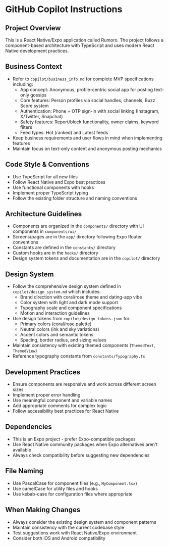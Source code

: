 # GitHub Copilot Instructions

## Project Overview

This is a React Native/Expo application called Rumoro. The project follows a component-based architecture with TypeScript and uses modern React Native development practices.

## Business Context

- Refer to `copilot/business_info.md` for complete MVP specifications including:
  - App concept: Anonymous, profile-centric social app for posting text-only gossips
  - Core features: Person profiles via social handles, channels, Buzz Score system
  - Authentication: Phone + OTP sign-in with social linking (Instagram, X/Twitter, Snapchat)
  - Safety features: Report/block functionality, owner claims, keyword filters
  - Feed types: Hot (ranked) and Latest feeds
- Keep business requirements and user flows in mind when implementing features
- Maintain focus on text-only content and anonymous posting mechanics

## Code Style & Conventions

- Use TypeScript for all new files
- Follow React Native and Expo best practices
- Use functional components with hooks
- Implement proper TypeScript typing
- Follow the existing folder structure and naming conventions

## Architecture Guidelines

- Components are organized in the `components/` directory with UI components in `components/ui/`
- Screens/pages are in the `app/` directory following Expo Router conventions
- Constants are defined in the `constants/` directory
- Custom hooks are in the `hooks/` directory
- Design system tokens and documentation are in the `copilot/` directory

## Design System

- Follow the comprehensive design system defined in `copilot/design_system.md` which includes:
  - Brand direction with coral/rose theme and dating-app vibe
  - Color system with light and dark mode support
  - Typography scale and component specifications
  - Motion and interaction guidelines
- Use design tokens from `copilot/design_tokens.json` for:
  - Primary colors (coral/rose palette)
  - Neutral colors (ink and sky variations)
  - Accent colors and semantic tokens
  - Spacing, border radius, and sizing values
- Maintain consistency with existing themed components (`ThemedText`, `ThemedView`)
- Reference typography constants from `constants/Typography.ts`

## Development Practices

- Ensure components are responsive and work across different screen sizes
- Implement proper error handling
- Use meaningful component and variable names
- Add appropriate comments for complex logic
- Follow accessibility best practices for React Native

## Dependencies

- This is an Expo project - prefer Expo-compatible packages
- Use React Native community packages when Expo alternatives aren't available
- Always check compatibility before suggesting new dependencies

## File Naming

- Use PascalCase for component files (e.g., `MyComponent.tsx`)
- Use camelCase for utility files and hooks
- Use kebab-case for configuration files where appropriate

## When Making Changes

- Always consider the existing design system and component patterns
- Maintain consistency with the current codebase style
- Test suggestions work with React Native/Expo environment
- Consider both iOS and Android compatibility
